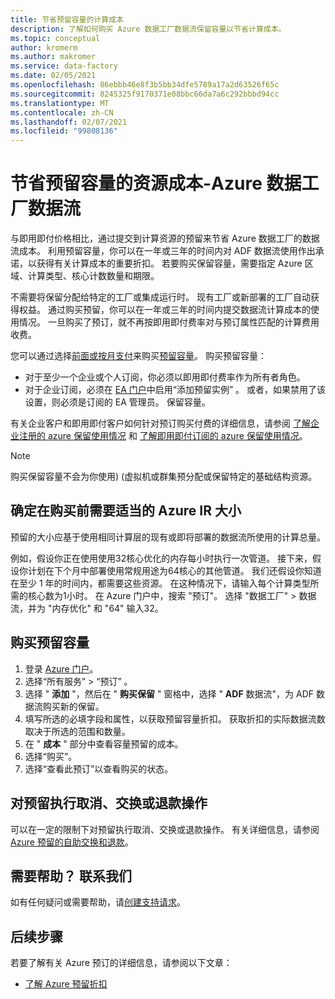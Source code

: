 ```yaml
---
title: 节省预留容量的计算成本
description: 了解如何购买 Azure 数据工厂数据流保留容量以节省计算成本。
ms.topic: conceptual
author: kromerm
ms.author: makromer
ms.service: data-factory
ms.date: 02/05/2021
ms.openlocfilehash: 86ebbb46e8f3b5bb34dfe5789a17a2d63526f65c
ms.sourcegitcommit: 8245325f9170371e08bbc66da7a6c292bbbd94cc
ms.translationtype: MT
ms.contentlocale: zh-CN
ms.lasthandoff: 02/07/2021
ms.locfileid: "99808136"
---
```

# <a name="save-costs-for-resources-with-reserved-capacity---azure-data-factory-data-flows"></a>节省预留容量的资源成本-Azure 数据工厂数据流

与即用即付价格相比，通过提交到计算资源的预留来节省 Azure 数据工厂的数据流成本。 利用预留容量，你可以在一年或三年的时间内对 ADF 数据流使用作出承诺，以获得有关计算成本的重要折扣。 若要购买保留容量，需要指定 Azure 区域、计算类型、核心计数数量和期限。

不需要将保留分配给特定的工厂或集成运行时。 现有工厂或新部署的工厂自动获得权益。 通过购买预留，你可以在一年或三年的时间内提交数据流计算成本的使用情况。 一旦购买了预订，就不再按即用即付费率对与预订属性匹配的计算费用收费。 

您可以通过选择[前面或按月支付](https://docs.microsoft.com/azure/cost-management-billing/reservations/prepare-buy-reservation.md)来购买[预留容量](https://portal.azure.com)。 购买预留容量：

- 对于至少一个企业或个人订阅，你必须以即用即付费率作为所有者角色。
- 对于企业订阅，必须在 [EA 门户](https://ea.azure.com)中启用“添加预留实例”  。 或者，如果禁用了该设置，则必须是订阅的 EA 管理员。 保留容量。

有关企业客户和即用即付客户如何针对预订购买付费的详细信息，请参阅 [了解企业注册的 azure 保留使用情况](https://docs.microsoft.com/azure/cost-management-billing/reservations/understand-reserved-instance-usage-ea) 和 [了解即用即付订阅的 azure 保留使用情况](https://docs.microsoft.com/azure/cost-management-billing/reservations/understand-reserved-instance-usage)。

> [!NOTE]
> 购买保留容量不会为你使用)  (虚拟机或群集预分配或保留特定的基础结构资源。

## <a name="determine-proper-azure-ir-sizes-needed-before-purchase"></a>确定在购买前需要适当的 Azure IR 大小

预留的大小应基于使用相同计算层的现有或即将部署的数据流所使用的计算总量。

例如，假设你正在使用使用32核心优化的内存每小时执行一次管道。 接下来，假设你计划在下个月中部署使用常规用途为64核心的其他管道。 我们还假设你知道在至少 1 年的时间内，都需要这些资源。 在这种情况下，请输入每个计算类型所需的核心数为1小时。 在 Azure 门户中，搜索 "预订"。 选择 "数据工厂" > 数据流，并为 "内存优化" 和 "64" 输入32。

## <a name="buy-reserved-capacity"></a>购买预留容量

1. 登录 [Azure 门户](https://portal.azure.com)。
2. 选择“所有服务”   > “预订”  。
3. 选择 " **添加** "，然后在 " **购买保留** " 窗格中，选择 " **ADF** 数据流"，为 ADF 数据流购买新的保留。
4. 填写所选的必填字段和属性，以获取预留容量折扣。 获取折扣的实际数据流数取决于所选的范围和数量。
5. 在 " **成本** " 部分中查看容量预留的成本。
6. 选择“购买”。 
7. 选择“查看此预订”以查看购买的状态。

## <a name="cancel-exchange-or-refund-reservations"></a>对预留执行取消、交换或退款操作

可以在一定的限制下对预留执行取消、交换或退款操作。 有关详细信息，请参阅 [Azure 预留的自助交换和退款](https://docs.microsoft.com/azure/cost-management-billing/reservations/exchange-and-refund-azure-reservations)。

## <a name="need-help-contact-us"></a>需要帮助？ 联系我们

如有任何疑问或需要帮助，请[创建支持请求](https://portal.azure.com/#blade/Microsoft_Azure_Support/HelpAndSupportBlade/newsupportrequest)。

## <a name="next-steps"></a>后续步骤

若要了解有关 Azure 预订的详细信息，请参阅以下文章：

- [了解 Azure 预留折扣](data-flow-understand-reservation-charges.md)
